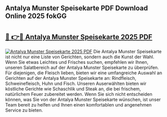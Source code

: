## Antalya Munster Speisekarte PDF Download Online 2025 fokGG

# <h2><a href="http://gccb6o6.nevu.top/?p=Antalya+Munster+Speisekarte">🔗 👉🔴 Antalya Munster Speisekarte 2025 PDF</a></h2>

[![Antalya Munster Speisekarte 2025 PDF](https://i.imgur.com/dBaPXMq.png)](http://gccb6o6.nevu.top/?p=Antalya+Munster+Speisekarte)
Die Antalya Munster Speisekarte ist nicht nur eine Liste von Gerichten, sondern auch die Kunst der Wahl. Wenn Sie etwas Leichtes und Frisches suchen, empfehlen wir Ihnen, unseren Salatbereich auf der Antalya Munster Speisekarte zu überprüfen. Für diejenigen, die Fleisch lieben, bieten wir eine umfangreiche Auswahl an Gerichten auf der Antalya Munster Speisekarte an: Rindfleisch, Schweinefleisch, Huhn und Fisch. Unseren Auserwählten bieten wir köstliche Gerichte wie Schaschlik und Steak an, die bei frischem, natürlichem Feuer zubereitet werden. Wenn Sie sich nicht entscheiden können, was Sie von der Antalya Munster Speisekarte wünschen, ist unser Team bereit zu helfen und Ihnen einen komfortablen und angenehmen Service zu bieten.
